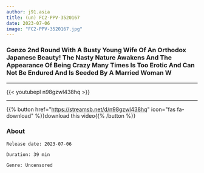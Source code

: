 ```yaml
---
author: j91.asia
title: (un) FC2-PPV-3520167
date: 2023-07-06
image: "FC2-PPV-3520167.jpg"
---
```


### Gonzo 2nd Round With A Busty Young Wife Of An Orthodox Japanese Beauty! The Nasty Nature Awakens And The Appearance Of Being Crazy Many Times Is Too Erotic And Can Not Be Endured And Is Seeded By A Married Woman W
___

{{< youtubepl n98gzwl438hq >}}
___

{{% button href="https://streamsb.net/d/n98gzwl438hq" icon="fas fa-download" %}}download this video{{% /button %}}
### About

`Release date: 2023-07-06`

`Duration: 39 min`

`Genre:	Uncensored`